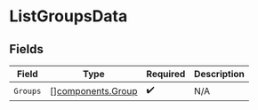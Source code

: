 # ListGroupsData


## Fields

| Field                                                  | Type                                                   | Required                                               | Description                                            |
| ------------------------------------------------------ | ------------------------------------------------------ | ------------------------------------------------------ | ------------------------------------------------------ |
| `Groups`                                               | [][components.Group](../../models/components/group.md) | :heavy_check_mark:                                     | N/A                                                    |